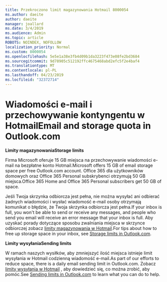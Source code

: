 ```yaml
---
title: Przekroczono limit magazynowania Hotmail 8000054
ms.author: daeite
author: daeite
manager: joallard
ms.date: 3/4/2019
ms.audience: Admin
ms.topic: article
ROBOTS: NOINDEX, NOFOLLOW
localization_priority: Normal
ms.custom: 8000054
ms.openlocfilehash: 5e5e1a38e3fb4d09b1da3223f473e08fe2bd3684
ms.sourcegitcommit: 9d78905c512192ffc4675468abd2efc5f2e4baf4
ms.translationtype: MT
ms.contentlocale: pl-PL
ms.lasthandoff: 04/23/2019
ms.locfileid: "32372714"
---
```

# <a name="email-and-storage-quota-in-outlookcom"></a><span data-ttu-id="32bc0-102">Wiadomości e-mail i przechowywanie kontyngentu w Hotmail</span><span class="sxs-lookup"><span data-stu-id="32bc0-102">Email and storage quota in Outlook.com</span></span>

<span data-ttu-id="32bc0-103">**Limity magazynowania**</span><span class="sxs-lookup"><span data-stu-id="32bc0-103">**Storage limits**</span></span>

<span data-ttu-id="32bc0-104">Firma Microsoft oferuje 15 GB miejsca na przechowywanie wiadomości e-mail na bezpłatne konto Hotmail.</span><span class="sxs-lookup"><span data-stu-id="32bc0-104">Microsoft offers 15 GB of email storage space per free Outlook.com account.</span></span> <span data-ttu-id="32bc0-105">Office 365 dla użytkowników domowych oraz Office 365 Personal subskrybenci otrzymują 50 GB miejsca.</span><span class="sxs-lookup"><span data-stu-id="32bc0-105">Office 365 Home and Office 365 Personal subscribers get 50 GB of space.</span></span>
  
<span data-ttu-id="32bc0-106">Jeśli Twoja skrzynka odbiorcza jest pełna, nie można wysyłać ani odbierać żadnych wiadomości i wysłać wiadomość e-mail osoby otrzymają komunikat o błędzie, że Twoja skrzynka odbiorcza jest pełna.</span><span class="sxs-lookup"><span data-stu-id="32bc0-106">If your inbox is full, you won't be able to send or receive any messages, and people who send you email will receive an error message that your inbox is full.</span></span> <span data-ttu-id="32bc0-107">Aby uzyskać porady dotyczące sposobu zwalniania miejsca w skrzynce odbiorczej zobacz [limity magazynowania w Hotmail](https://go.microsoft.com/fwlink/p/?linkid=2001900&amp;clcid=0x409).</span><span class="sxs-lookup"><span data-stu-id="32bc0-107">For tips about how to free up storage space in your inbox, see [Storage limits in Outlook.com](https://go.microsoft.com/fwlink/p/?linkid=2001900&amp;clcid=0x409).</span></span>

<span data-ttu-id="32bc0-108">**Limity wysyłania**</span><span class="sxs-lookup"><span data-stu-id="32bc0-108">**Sending limits**</span></span>

<span data-ttu-id="32bc0-109">W ramach naszych wysiłków, aby zmniejszyć ilość miejsca istnieje limit wysyłania w Hotmail codzienną wiadomość e-mail.</span><span class="sxs-lookup"><span data-stu-id="32bc0-109">As part of our efforts to reduce space, there is a daily email sending limit in Outlook.com.</span></span> <span data-ttu-id="32bc0-110">Zobacz [limity wysyłania w Hotmail](https://support.office.com/article/279ee200-594c-40f0-9ec8-bb6af7735c2e) , aby dowiedzieć się, co można zrobić, aby pomóc.</span><span class="sxs-lookup"><span data-stu-id="32bc0-110">See [Sending limits in Outlook.com](https://support.office.com/article/279ee200-594c-40f0-9ec8-bb6af7735c2e) to learn what you can do to help.</span></span>